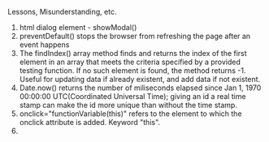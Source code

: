 Lessons, Misunderstanding, etc.
1. html dialog element - showModal()
2. preventDefault() stops the browser from refreshing the page after an event happens
3. The findIndex() array method finds and returns the index of the first element in an array that meets the criteria specified by a provided testing function. If no such element is found, the method returns -1. Useful for updating data if already existent, and add data if not existent.
4. Date.now() returns the number of miliseconds elapsed since Jan 1, 1970 00:00:00 UTC(Coordinated Universal Time); giving an id a real time stamp can make the id more unique than without the time stamp. 
5. onclick="functionVariable(this)" refers to the element to which the onclick attribute is added. Keyword "this".
6.
